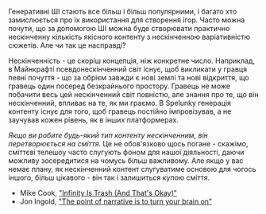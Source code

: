 Генеративні ШІ стають все більш і більш популярними, і багато хто замислюється про їх використання для створення ігор. Часто можна почути, що за допомогою ШІ можна буде створювати практично нескінченну кількість якісного контенту з нескінченною варіативністю сюжетів. Але чи так це насправді?

Нескінченність - це скоріш концепція, ніж конкретне число. Наприклад, в Майнкрафті псевдонескінченний світ існує, щоб викликати у гравця певні почуття - що за обрієм завжди є нові землі та нові відкриття, що гравець один посеред безкрайнього простору. Гравець не може побачити весь цей нескінченний світ повністю, але знання про те, що він нескінченний, впливає на те, як ми граємо. В Spelunky генерація контенту існує для того, щоб гравець постійно імпровізував, а не заучував кожен рівень, як в інших платформерах.

_Якщо ви робите будь-який тип контенту нескінченним, він перетворюється на сміття._ Це не обов'язково щось погане - скажімо, сміттєві телешоу часто слугують фоном для нашої діяльності, даючи можливу зосередитися на чомусь більш важливому. Але якщо у вас немає плану, як нескінченний контент слугуватиме основою для чогось іншого, більш цікавого - він так і залишиться купою сміття.

* Mike Cook, ["Infinity Is Trash (And That's Okay)"](https://cohost.org/mtrc/post/1957318-infinity-is-trash-a)
* Jon Ingold, ["The point of narrative is to turn your brain on"](https://www.gamesindustry.biz/inkles-jon-ingold-the-point-of-narrative-is-to-turn-your-brain-on)
